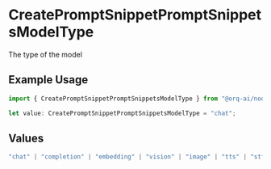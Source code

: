 # CreatePromptSnippetPromptSnippetsModelType

The type of the model

## Example Usage

```typescript
import { CreatePromptSnippetPromptSnippetsModelType } from "@orq-ai/node/models/operations";

let value: CreatePromptSnippetPromptSnippetsModelType = "chat";
```

## Values

```typescript
"chat" | "completion" | "embedding" | "vision" | "image" | "tts" | "stt" | "rerank" | "moderations"
```
